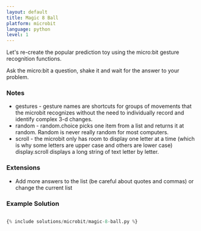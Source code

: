 ```yaml
---
layout: default
title: Magic 8 Ball
platform: microbit
language: python
level: 1
---
```


Let's re-create the popular prediction toy using the micro:bit gesture recognition functions. 

Ask the micro:bit a question, shake it and wait for the answer to your problem.


### Notes

* gestures - gesture names are shortcuts for groups of movements that the microbit recognizes without the need to individually record and identify complex 3-d changes.
* random - random.choice picks one item from a list and returns it at random. Random is never really random for most computers.
* scroll - the microbit only has room to display one letter at a time (which is why some letters are upper case and others are lower case) display.scroll displays a long string of text letter by letter.


### Extensions

* Add more answers to the list (be careful about quotes and commas) or change the current list


### Example Solution

```python

{% include solutions/microbit/magic-8-ball.py %}

```
